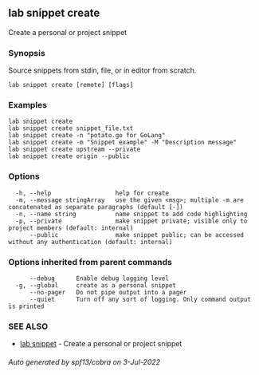## lab snippet create

Create a personal or project snippet

### Synopsis

Source snippets from stdin, file, or in editor from scratch.

```
lab snippet create [remote] [flags]
```

### Examples

```
lab snippet create
lab snippet create snippet_file.txt
lab snippet create -n "potato.go for GoLang"
lab snippet create -m "Snippet example" -M "Description message"
lab snippet create upstream --private
lab snippet create origin --public
```

### Options

```
  -h, --help                  help for create
  -m, --message stringArray   use the given <msg>; multiple -m are concatenated as separate paragraphs (default [-])
  -n, --name string           name snippet to add code highlighting
  -p, --private               make snippet private; visible only to project members (default: internal)
      --public                make snippet public; can be accessed without any authentication (default: internal)
```

### Options inherited from parent commands

```
      --debug      Enable debug logging level
  -g, --global     create as a personal snippet
      --no-pager   Do not pipe output into a pager
      --quiet      Turn off any sort of logging. Only command output is printed
```

### SEE ALSO

* [lab snippet](lab_snippet.md)	 - Create a personal or project snippet

###### Auto generated by spf13/cobra on 3-Jul-2022
